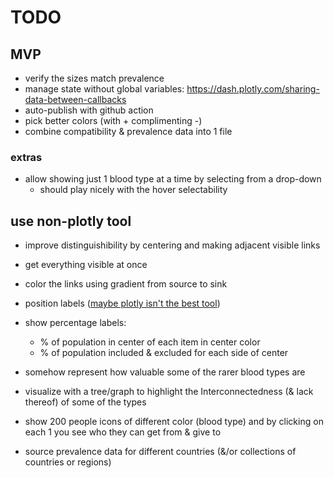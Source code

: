 # TODO

## MVP
- verify the sizes match prevalence
- manage state without global variables: https://dash.plotly.com/sharing-data-between-callbacks
- auto-publish with github action
- pick better colors (with + complimenting -)
- combine compatibility & prevalence data into 1 file

### extras

- allow showing just 1 blood type at a time by selecting from a drop-down
  - should play nicely with the hover selectability

## use non-plotly tool
- improve distinguishibility by centering and making adjacent visible links
- get everything visible at once
- color the links using gradient from source to sink
- position labels ([maybe plotly isn't the best tool](https://stackoverflow.com/questions/65012892/how-to-specify-node-label-position-for-sankey-diagram-in-plotly))
- show percentage labels:
  - % of population in center of each item in center color
  - % of population included & excluded for each side of center

- somehow represent how valuable some of the rarer blood types are
- visualize with a tree/graph to highlight the Interconnectedness (& lack thereof) of some of the types
- show 200 people icons of different color (blood type) and by clicking on each 1 you see who they can get from & give to
- source prevalence data for different countries (&/or collections of countries or regions)
